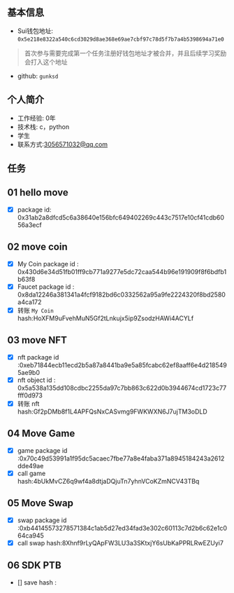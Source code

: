 ## 基本信息
- Sui钱包地址: `0x5e218e8322a540c6cd3029d8ae368e69ae7cbf97c78d5f7b7a4b5398694a71e0`
> 首次参与需要完成第一个任务注册好钱包地址才被合并，并且后续学习奖励会打入这个地址
- github: `gunksd`

## 个人简介
- 工作经验: 0年
- 技术栈: c，python
- 学生
- 联系方式:3056571032@qq.com

## 任务

##   01 hello move  
- [x] package id: 0x31ab2a8dfcd5c6a38640e156bfc649402269c443c7517e10cf41cdb6056a3ecf

##   02 move coin
- [x] My Coin package id : 0x430d6e34d51fb01ff9cb771a9277e5dc72caa544b96e191909f8f6bdfb1b63f8
- [x] Faucet package id : 0x8da12246a381341a4fcf9182bd6c0332562a95a9fe2224320f8bd2580a4ca172
- [x] 转账 `My Coin` hash:HoXFM9uFvehMuN5Gf2tLnkujx5ip9ZsodzHAWi4ACYLf

##   03 move NFT
- [x] nft package id :0xeb71844ecb11ecd2b5a87a8441ba9e5a85fcabc62ef8aaff6e4d2185495ae9b0 
- [x] nft object id : 0x5a538a135dd108cdbc2255da97c7bb863c622d0b3944674cd1723c77fff0d973
- [x] 转账 nft  hash:Gf2pDMb8f1L4APFQsNxCASvmg9FWKWXN6J7ujTM3oDLD

##   04 Move Game
- [x] game package id :0x70c49d53991a1f95dc5acaec7fbe77a8e4faba371a8945184243a2612dde49ae
- [x] call game hash:4bUkMvCZ6q9wf4a8dtjaDQjuTn7yhnVCoKZmNCV43TBq

##   05 Move Swap
- [x] swap package id :0xb44145573278571384c1ab5d27ed34fad3e302c60113c7d2b6c62e1c064ca945
- [x] call swap hash:8Xhnf9rLyQApFW3LU3a3SKtxjY6sUbKaPPRLRwEZUyi7

##   06 SDK PTB
- [] save hash :
